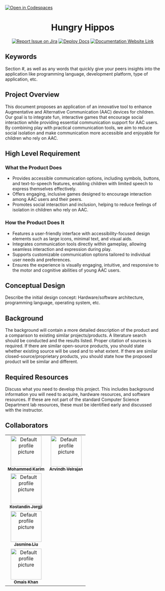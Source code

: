 [![Open in Codespaces](https://classroom.github.com/assets/launch-codespace-2972f46106e565e64193e422d61a12cf1da4916b45550586e14ef0a7c637dd04.svg)](https://classroom.github.com/open-in-codespaces?assignment_repo_id=19554200)
<div align="center">

# Hungry Hippos
[![Report Issue on Jira](https://img.shields.io/badge/Report%20Issues-Jira-0052CC?style=flat&logo=jira-software)](https://temple-cis-projects-in-cs.atlassian.net/jira/software/c/projects/DT/issues)
[![Deploy Docs](https://github.com/ApplebaumIan/tu-cis-4398-docs-template/actions/workflows/deploy.yml/badge.svg)](https://github.com/ApplebaumIan/tu-cis-4398-docs-template/actions/workflows/deploy.yml)
[![Documentation Website Link](https://img.shields.io/badge/-Documentation%20Website-brightgreen)](https://applebaumian.github.io/tu-cis-4398-docs-template/)


</div>


## Keywords

Section #, as well as any words that quickly give your peers insights into the application like programming language, development platform, type of application, etc.

## Project Overview

This document proposes an application of an innovative tool to enhance Augmentative and Alternative Communication (AAC) devices for children. Our goal is to integrate fun, interactive games that encourage social interaction while providing essential communication support for AAC users. By combining play with practical communication tools, we aim to reduce social isolation and make communication more accessible and enjoyable for children who rely on AAC. 

## High Level Requirement

### What the Product Does

- Provides accessible communication options, including symbols, buttons, and text-to-speech features, enabling children with limited speech to express themselves effectively.
- Offers engaging, inclusive games designed to encourage interaction among AAC users and their peers.
- Promotes social interaction and inclusion, helping to reduce feelings of isolation in children who rely on AAC.

### How the Product Does It

- Features a user-friendly interface with accessibility-focused design elements such as large icons, minimal text, and visual aids.
- Integrates communication tools directly within gameplay, allowing seamless interaction and expression during play.
- Supports customizable communication options tailored to individual user needs and preferences.
- Ensures the experience is visually engaging, intuitive, and responsive to the motor and cognitive abilities of young AAC users.

## Conceptual Design

Describe the initial design concept: Hardware/software architecture, programming language, operating system, etc.

## Background

The background will contain a more detailed description of the product and a comparison to existing similar projects/products. A literature search should be conducted and the results listed. Proper citation of sources is required. If there are similar open-source products, you should state whether existing source will be used and to what extent. If there are similar closed-source/proprietary products, you should state how the proposed product will be similar and different.

## Required Resources

Discuss what you need to develop this project. This includes background information you will need to acquire, hardware resources, and software resources. If these are not part of the standard Computer Science Department lab resources, these must be identified early and discussed with the instructor.

## Collaborators

[//]: # ( readme: collaborators -start )
<table>
<tr>
    <td align="center">
        <a href="https://github.com/ApplebaumIan">
            <img src="https://via.placeholder.com/100" width="100" alt="Default profile picture" />
            <br />
            <sub><b>Mohammed Karim</b></sub>
        </a>
    </td>
    <td align="center">
        <a href="https://github.com/leighflagg">
            <img src="https://via.placeholder.com/100" width="100" alt="Default profile picture" />
            <br />
            <sub><b>Arvindh Velrajan</b></sub>
        </a>
    </td></tr>
        <td align="center">
        <a href="https://github.com/leighflagg">
            <img src="https://via.placeholder.com/100" width="100" alt="Default profile picture" />
            <br />
            <sub><b>Kostandin Jorgji</b></sub>
        </a>
    </td></tr>
        <td align="center">
        <a href="https://github.com/leighflagg">
            <img src="https://via.placeholder.com/100" width="100" alt="Default profile picture" />
            <br />
            <sub><b>Jasmine Liu</b></sub>
        </a>
    </td></tr>
        <td align="center">
        <a href="https://github.com/leighflagg">
            <img src="https://via.placeholder.com/100" width="100" alt="Default profile picture" />
            <br />
            <sub><b>Omais Khan</b></sub>
        </a>
    </td></tr>
</table>

[//]: # ( readme: collaborators -end )
